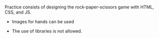 Practice consists of designing the rock-paper-scissors game with HTML, CSS, and JS.

* Images for hands can be used

* The use of libraries is not allowed.
